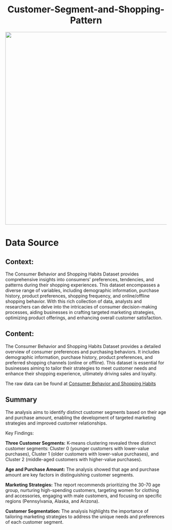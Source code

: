 <h1 align = "center" >Customer-Segment-and-Shopping-Pattern</h1>
<p align = "center" ><img src="https://github.com/user-attachments/assets/740d9b62-d3b0-4829-a05b-974502a00ea2" width="600"  /></p>

# Data Source

## Context:

The Consumer Behavior and Shopping Habits Dataset provides comprehensive insights into consumers' preferences, tendencies, and patterns during their shopping experiences. This dataset encompasses a diverse range of variables, including demographic information, purchase history, product preferences, shopping frequency, and online/offline shopping behavior. With this rich collection of data, analysts and researchers can delve into the intricacies of consumer decision-making processes, aiding businesses in crafting targeted marketing strategies, optimizing product offerings, and enhancing overall customer satisfaction.

## Content:

The Consumer Behavior and Shopping Habits Dataset provides a detailed overview of consumer preferences and purchasing behaviors. It includes demographic information, purchase history, product preferences, and preferred shopping channels (online or offline). This dataset is essential for businesses aiming to tailor their strategies to meet customer needs and enhance their shopping experience, ultimately driving sales and loyalty.

The raw data can be found at [Consumer Behavior and Shopping Habits](https://www.kaggle.com/datasets/zeesolver/consumer-behavior-and-shopping-habits-dataset)

## Summary

The analysis aims to identify distinct customer segments based on their age and purchase amount, enabling the development of targeted marketing strategies and improved customer relationships.

Key Findings:

**Three Customer Segments:** K-means clustering revealed three distinct customer segments: Cluster 0 (younger customers with lower-value purchases), Cluster 1 (older customers with lower-value purchases), and Cluster 2 (middle-aged customers with higher-value purchases).

**Age and Purchase Amount:** The analysis showed that age and purchase amount are key factors in distinguishing customer segments.

**Marketing Strategies:** The report recommends prioritizing the 30-70 age group, nurturing high-spending customers, targeting women for clothing and accessories, engaging with male customers, and focusing on specific regions (Pennsylvania, Alaska, and Arizona).

**Customer Segmentation:** The analysis highlights the importance of tailoring marketing strategies to address the unique needs and preferences of each customer segment.







